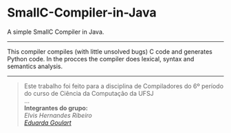# SmallC-Compiler-in-Java
A simple SmallC Compiler in Java.

------

This compiler compiles (with little unsolved bugs) C code and generates Python code. In the procces the compiler does lexical, syntax and semantics analysis.

----

> Este trabalho foi feito para a disciplina de Compiladores do 6º período do curso de Ciência da Computação da UFSJ<br/>
...<br/>
**Integrantes do grupo:**<br/>
*Elvis Hernandes Ribeiro*<br/>
*[Eduarda Goulart](https://github.com/eduardagoulart)*

